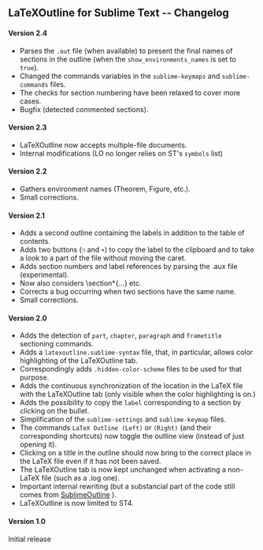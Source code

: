 ## LaTeXOutline for Sublime Text -- Changelog

#### Version 2.4

- Parses the `.out` file (when available) to present the final names of sections in the outline (when the `show_environments_names` is set to `true`).
- Changed the commands variables in the `sublime-keymaps` and `sublime-commands` files.
- The checks for section numbering have been relaxed to cover more cases.
- Bugfix (detected commented sections).


#### Version 2.3

- LaTeXOutline now accepts multiple-file documents.
- Internal modifications (LO no longer relies on ST's `symbols` list)


#### Version 2.2

- Gathers environment names (Theorem, Figure, etc.).
- Small corrections.


#### Version 2.1

- Adds a second outline containing the labels in addition to the table of contents.
- Adds two buttons (`❐` and `⌖`) to copy the label to the clipboard and to take a look to a part of the file without moving the caret.
- Adds section numbers and label references by parsing the .aux file (experimental).
- Now also considers \section*{...} etc.
- Corrects a bug occurring when two sections have the same name.
- Small corrections.


#### Version 2.0

- Adds the detection of `part`, `chapter`, `paragraph` and `frametitle` sectioning commands.
- Adds a `latexoutline.sublime-syntax` file, that, in particular, allows color highlighting of the LaTeXOutline tab.
- Correspondingly adds `.hidden-color-scheme` files to be used for that purpose.
- Adds the continuous synchronization of the location in the LaTeX file with the LaTeXOutline tab (only visible when the color highlighting is on.)
- Adds the possibility to copy the `label` corresponding to a section by clicking on the bullet.
- Simplification of the `sublime-settings` and `sublime-keymap` files.
- The commands `LaTeX Outline (Left)` or `(Right)` (and their corresponding shortcuts) now toggle the outline view (instead of just opening it).
- Clicking on a title in the outline should now bring to the correct place in the LaTeX file even if it has not been saved.
- The LaTeXOutline tab is now kept unchanged when activating a non-LaTeX file (such as a .log one).
- Important internal rewriting (but a substancial part of the code still comes from [SublimeOutline](https://github.com/warmdev/SublimeOutline) ).
- LaTeXOutline is now limited to ST4. 


#### Version 1.0

Initial release